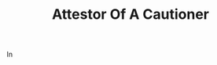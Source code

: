 ---
title: Attestor Of A Cautioner
letter: A
permalink: "/definitions/attestor-of-a-cautioner.html"
body: In
published_at: '2018-07-07'
source: Black's Law Dictionary
layout: post
---